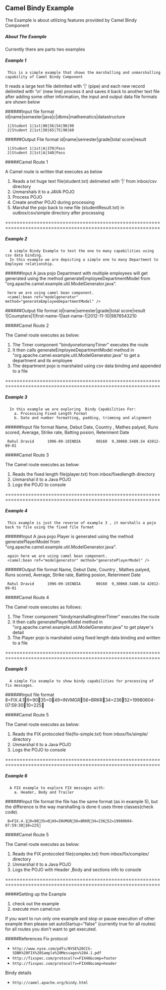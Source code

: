 Camel Bindy Example
-----------------------------------------

The Example is about utilizing features provided by Camel Bindy Component

##### About The Example

Currently there are parts two examples 

#####     Example 1
     This is a simple example that shows the marshalling and unmarshalling capability of Camel Bindy Component

 
It reads a large text file delimited with '|' (pipe) and each new record delimited with '\n' (new line)
process it and saves it back to another text file after adding some other information, the input and output data file
formats are shown below 


######Input file format
     id|name|semester|java|c|dbms|mathematics|datastructure

     1|Student 1|1st|80|56|54|90|90
     2|Student 2|1st|50|65|75|90|60  

######Output File format
     id|name|semester|grade|total score|result    

     1|Student 1|1st|A|370|Pass
     2|Student 2|1st|A|340|Pass 
          
#####Camel Route 1

A Camel route is written that executes as below

1. Reads a txt huge text file(student.txt) delimeted with '|'  from inbox/csv directory
2. Unmarshals it to a JAVA POJO
3. Process POJO
4. Create another POJO during processing
4. Marshal the pojo back to new file (studentResult.txt) in outbox/csv/simple directory after processing

============================================================================================================
#####     Example 2
      A simple Bindy Example to test the one to many capabilities using csv data binding.
      In this example we are depicting a simple one to many Department to Employee relationship.

######Input
	 A java pojo Department with multiple employees will get generated using the method generateEmployeeDepartmentModel 
	 from "org.apache.camel.example.util.ModelGenerator.java".
	 
	 here we are using camel bean component.
     <camel:bean ref="modelgenerator" method="generateEmployeeDepartmentModel" />

######Output file format
     id|name|semester|grade|total score|result 
     1|Coumpters|1|first-name-1|last-name-1|2012-11-10|9876543210

#####Camel Route 2

The Camel route executes as below:

1. The Timer component "bindyonetomanyTimer" executes the route
2. It then calls generateEmployeeDepartmentModel method in  "org.apache.camel.example.util.ModelGenerator.java" to get a department and its employee
3. The department pojo is marshaled using csv data binding and appended to a file

============================================================================================================
#####     Example 3
      In this example we are exploring  Bindy Capabilities For:
        a. Processing Fixed Length Format
        b. Date and number formatting, padding, trimming and alignment 
     
######Input file format
     Name, Debut Date, Country , Mathes palyed, Runs scored, Average, Strike rate, Batting posion, Reteriment Date
     
     Rahul Dravid      1996-09-10INDIA       00160  9,30060.5480.54 42012-09-01

#####Camel Route 3

The Camel route executes as below:

1. Reads the fixed length file(player.txt) from inbox/fixedlength directory
2. Unmarshal it to a Java POJO
3. Logs the POJO to console

============================================================================================================
#####     Example 4
     This example is just the reverse of example 3 , it marshalls a pojo back to file using the fixed file format

######Input
	 A java pojo Player is generated using the method generatePlayerModel 
	 from "org.apache.camel.example.util.ModelGenerator.java".
	 
	 again here we are using camel bean component.
     <camel:bean ref="modelgenerator" method="generatePlayerModel" />
         
######Output file format
     Name, Debut Date, Country , Mathes palyed, Runs scored, Average, Strike rate, Batting posion, Reteriment Date
     
     Rahul Dravid      1996-09-10INDIA       00160  9,30060.5480.54 42012-09-01

#####Camel Route 4

The Camel route executes as follows:

1. The Timer component "bindymarshallingtimerTimer" executes the route
2. It then calls generatePlayerModel method in  "org.apache.camel.example.util.ModelGenerator.java" to get player's detail
3. The Player pojo is marshaled using fixed length data binding and written to a file


============================================================================================================
#####     Example 5
      A simple fix example to show bindy capabilities for processing of fix messages.
     
######Input file format
     8=FIX.4.19=9035=049=INVMGR56=BRKR34=23652=19980604-07:59:3010=225

#####Camel Route 5

The Camel route executes as below:

1. Reads the FIX protocoled file(fix-simple.txt) from inbox/fix/simple/ directory
2. Unmarshal it to a Java POJO
3. Logs the POJO to console

============================================================================================================
#####     Example 6
      A FIX example to explore FIX messages with:
        a. Header, Body and Trailer
     
######Input file format
	 the file has the same format (as in example 5), but the difference is the way marshalling is done
	 it uses three classes(check code).
	 
     8=FIX.4.19=9035=049=INVMGR56=BRKR34=23652=19980604-07:59:3010=225

#####Camel Route 5

The Camel route executes as below:

1. Reads the FIX protocoled file(complex.txt) from inbox/fix/complex/ directory
2. Unmarshal it to a Java POJO
3. Logs the POJO with Header ,Body and sections info to  console

============================================================================================================

#####Setting up the Example

1. check out the example
2. execute mvn camel:run

If you want to run only one example and stop or pause execution of other example then please set autoStartup="false" 
(currently true for all routes) for all routes you don't want to get executed.



#####References
Fix protocol
* `http://www.nyse.com/pdfs/NYSE%20CCG-SDBK%20FIX%20Sample%20Messages%204.1.pdf`
* `http://fixspec.com/protocol?v=FIX40&comp=footer`
* `http://fixspec.com/protocol?v=FIX40&comp=header`
			
Bindy details
* `http://camel.apache.org/bindy.html`
